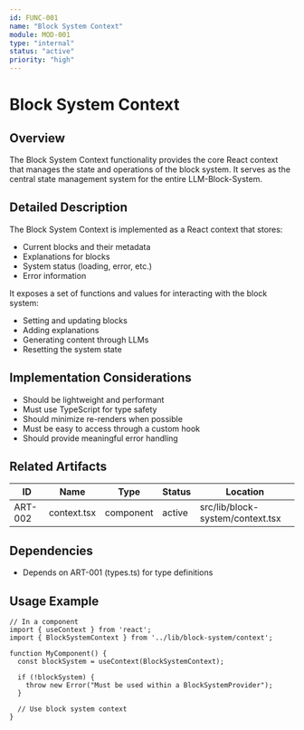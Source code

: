 ```yaml
---
id: FUNC-001
name: "Block System Context"
module: MOD-001
type: "internal"
status: "active"
priority: "high"
---
```


# Block System Context

## Overview

The Block System Context functionality provides the core React context that manages the state and operations of the block system. It serves as the central state management system for the entire LLM-Block-System.

## Detailed Description

The Block System Context is implemented as a React context that stores:
- Current blocks and their metadata
- Explanations for blocks
- System status (loading, error, etc.)
- Error information

It exposes a set of functions and values for interacting with the block system:
- Setting and updating blocks
- Adding explanations
- Generating content through LLMs
- Resetting the system state

## Implementation Considerations

- Should be lightweight and performant
- Must use TypeScript for type safety
- Should minimize re-renders when possible
- Must be easy to access through a custom hook
- Should provide meaningful error handling

## Related Artifacts

| ID | Name | Type | Status | Location |
|----|------|------|--------|----------|
| ART-002 | context.tsx | component | active | src/lib/block-system/context.tsx |

## Dependencies

- Depends on ART-001 (types.ts) for type definitions

## Usage Example

```tsx
// In a component
import { useContext } from 'react';
import { BlockSystemContext } from '../lib/block-system/context';

function MyComponent() {
  const blockSystem = useContext(BlockSystemContext);
  
  if (!blockSystem) {
    throw new Error("Must be used within a BlockSystemProvider");
  }
  
  // Use block system context
}
```